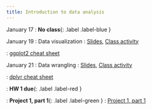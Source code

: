 ```yaml
---
title: Introduction to data analysis
---
```


January 17
: **No class**{: .label .label-blue }

January 19
: Data visualization
  : [Slides](https://sta112-s22.github.io/slides/lecture_4.html), [Class activity](https://sta112-s22.github.io/class_activities/ca_lecture_4.html)
  
: [ggplot2 cheat sheet](https://raw.githubusercontent.com/rstudio/cheatsheets/master/data-visualization.pdf)

January 21
: Data wrangling
  : [Slides](https://sta112-s22.github.io/slides/lecture_5.html), [Class activity](https://sta112-s22.github.io/class_activities/ca_lecture_5.html)
  
: [dplyr cheat sheet](https://raw.githubusercontent.com/rstudio/cheatsheets/master/data-transformation.pdf)

: **HW 1 due**{: .label .label-red }

: **Project 1, part 1**{: .label .label-green }
  : [Project 1, part 1](https://sta112-s22.github.io/projects/project_1_part_1.html)
